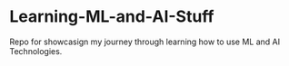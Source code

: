 # Learning-ML-and-AI-Stuff
Repo for showcasign my journey through learning how to use ML and AI Technologies.
